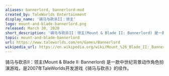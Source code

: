 ```yaml
---
aliases: bannerlord, bannerlord-mod
created_by: TaleWorlds Entertainment
display_name: '骑马与砍杀II：领主'
logo: mount-and-blade-bannerlord.png
released: March 30, 2020
short_description: '骑马与砍杀II：领主(Mount & Blade II: Bannerlord) 是一款中世纪背景动作角色扮演游戏。'
topic: mount-and-blade-bannerlord
url: https://www.taleworlds.com/en/Games/Bannerlord
wikipedia_url: https://en.wikipedia.org/wiki/Mount_%26_Blade_II:_Bannerlord
---
```

骑马与砍杀II：领主(Mount & Blade II: Bannerlord) 是一款中世纪背景动作角色扮演游戏，是2007年TaleWorlds开发游戏《骑马与砍杀》的续作。